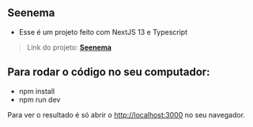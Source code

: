 ## Seenema

- Esse é um projeto feito com NextJS 13 e Typescript

> Link do projeto: **[Seenema](https://seenema.vercel.app/)** <br>

## Para rodar o código no seu computador:
- npm install
- npm run dev

Para ver o resultado é só abrir o [http://localhost:3000](http://localhost:3000) no seu navegador.
